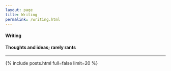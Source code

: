 ```yaml
---
layout: page
title: Writing
permalink: /writing.html
---
```



<h4 class="uk-text-large uk-text-light uk-margin-remove-bottom">
    Writing
</h4>
<h4 class="uk-text-lighter uk-margin-remove-top">
    Thoughts and ideas; rarely rants
</h4>
<hr class="uk-divider-small">
<div class="uk-margin-medium-top">
    {% include posts.html full=false limit=20 %}
</div>
